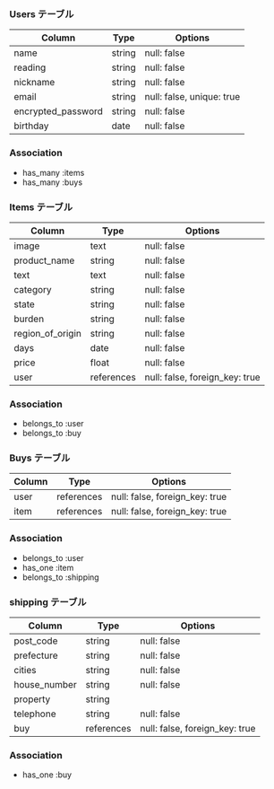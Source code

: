 ### Users テーブル

| Column             | Type   | Options                   |
| ------------------ | ------ | ------------------------- |
| name               | string | null: false               |
| reading            | string | null: false               |
| nickname           | string | null: false               |
| email              | string | null: false, unique: true |
| encrypted_password | string | null: false               |
| birthday           | date   | null: false               |


### Association
- has_many :items
- has_many :buys



### Items テーブル

| Column           | Type       | Options                        |
| ---------------- | ---------- | ------------------------------ |
| image            | text       | null: false                    |
| product_name     | string     | null: false                    |
| text             | text       | null: false                    |
| category         | string     | null: false                    |
| state            | string     | null: false                    |
| burden           | string     | null: false                    |
| region_of_origin | string     | null: false                    |
| days             | date       | null: false                    |
| price            | float      | null: false                    |
| user             | references | null: false, foreign_key: true |


### Association
- belongs_to :user
- belongs_to :buy


### Buys テーブル

| Column | Type       | Options                        |
| ------ | ---------- | ------------------------------ |
| user   | references | null: false, foreign_key: true |
| item   | references | null: false, foreign_key: true |


### Association
- belongs_to :user
- has_one :item
- belongs_to :shipping


### shipping テーブル

| Column       | Type       | Options                        |
| ------------ | ---------- | ------------------------------ |
| post_code    | string     | null: false                    |
| prefecture   | string     | null: false                    |
| cities       | string     | null: false                    |
| house_number | string     | null: false                    |
| property     | string     |                                |
| telephone    | string     | null: false                    |
| buy          | references | null: false, foreign_key: true |


### Association
- has_one :buy
